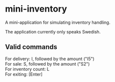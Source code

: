 # mini-inventory
A mini-application for simulating inventory handling.

The application currently only speaks Swedish.

## Valid commands
For delivery: I, followed by the amount ("I5")  
For sale: S, followed by the amount ("S2")  
For inventory count: L  
For exiting: [Enter]  

